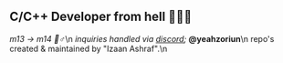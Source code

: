 ## C/C++ Developer from hell 🦷🔪🥩

*m13 -> m14 💞♂️*\n
*inquiries handled via [discord](https://discord.com);* **@yeahzoriun**\n
repo's created & maintained by "Izaan Ashraf".\n
